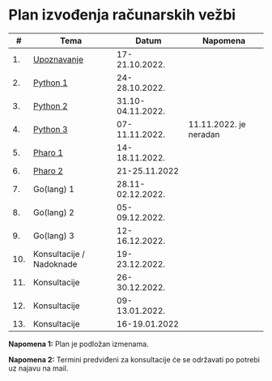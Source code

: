 # Plan izvođenja računarskih vežbi


| #   | Tema                                                                                            | Datum             | Napomena               |
|-----|-------------------------------------------------------------------------------------------------|-------------------|------------------------|
| 1.  | [Upoznavanje](https://docs.google.com/document/d/10iPyYVInx7acsXKZA5it8aw6JBOJEELKvW4LgrcHGD0/) | 17-21.10.2022.    |                        |
| 2.  | [Python 1](01-python/01-python.pdf)                                                             | 24-28.10.2022.    |                        |
| 3.  | [Python 2](02-python/02-python.pdf)                                                             | 31.10-04.11.2022. |                        |
| 4.  | [Python 3](03-python/03-python.pdf)                                                             | 07-11.11.2022.    | 11.11.2022. je neradan |
| 5.  | [Pharo 1](04-05-pharo)                                                                          | 14-18.11.2022.    |                        |
| 6.  | [Pharo 2](04-05-pharo)                                                                          | 21-25.11.2022     |                        |
| 7.  | Go(lang) 1                                                                                      | 28.11-02.12.2022. |                        |
| 8.  | Go(lang) 2                                                                                      | 05-09.12.2022.    |                        |
| 9.  | Go(lang) 3                                                                                      | 12-16.12.2022.    |                        |
| 10. | Konsultacije / Nadoknade                                                                        | 19-23.12.2022.    |                        |
| 11. | Konsultacije                                                                                    | 26-30.12.2022.    |                        |
| 12. | Konsultacije                                                                                    | 09-13.01.2022.    |                        |
| 13. | Konsultacije                                                                                    | 16-19.01.2022     |                        |

**Napomena 1:** Plan je podložan izmenama.

**Napomena 2:** Termini predviđeni za konsultacije će se održavati po potrebi
uz najavu na mail.
